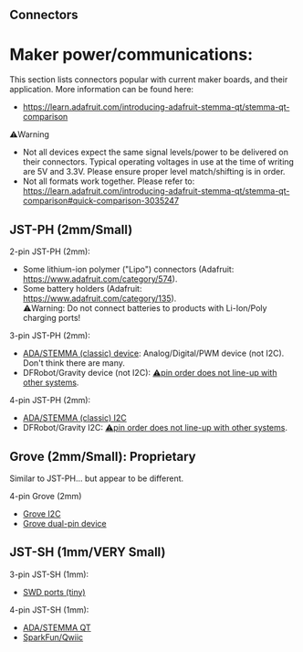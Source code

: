 
## Connectors

# Maker power/communications:
This section lists connectors popular with current maker boards, and their
application. More information can be found here:
- <https://learn.adafruit.com/introducing-adafruit-stemma-qt/stemma-qt-comparison>

⚠️Warning
- Not all devices expect the same signal levels/power to be delivered on their
  connectors. Typical operating voltages in use at the time of writing are 5V
  and 3.3V. Please ensure proper level match/shifting is in order.
- Not all formats work together. Please refer to:<br>
  <https://learn.adafruit.com/introducing-adafruit-stemma-qt/stemma-qt-comparison#quick-comparison-3035247>

## JST-PH (2mm/Small)
2-pin JST-PH (2mm):
- Some lithium-ion polymer ("Lipo") connectors (Adafruit: <https://www.adafruit.com/category/574>).
- Some battery holders (Adafruit: <https://www.adafruit.com/category/135>).
  <br>⚠️Warning: Do not connect batteries to products with Li-Ion/Poly charging ports!

3-pin JST-PH (2mm):
- [ADA/STEMMA (classic) device](https://www.adafruit.com/product/4336):
  Analog/Digital/PWM device (not I2C).
  <br>Don't think there are many.
- DFRobot/Gravity device (not I2C): [⚠️pin order does not line-up with other systems](https://learn.adafruit.com/introducing-adafruit-stemma-qt/dfrobot-gravity).

4-pin JST-PH (2mm):
- [ADA/STEMMA (classic) I2C](https://www.adafruit.com/product/3568)
- DFRobot/Gravity I2C: [⚠️pin order does not line-up with other systems](https://learn.adafruit.com/introducing-adafruit-stemma-qt/dfrobot-gravity).

## Grove (2mm/Small): Proprietary
Similar to JST-PH... but appear to be different.

4-pin Grove (2mm)
- [Grove I2C](https://www.adafruit.com/product/5244)
- [Grove dual-pin device](https://www.adafruit.com/product/5244)

## JST-SH (1mm/VERY Small)
3-pin JST-SH (1mm):
- [SWD ports (tiny)](https://www.adafruit.com/product/5765)

4-pin JST-SH (1mm):
- [ADA/STEMMA QT](https://www.adafruit.com/product/4399)
- [SparkFun/Qwiic](https://www.sparkfun.com/products/15081)

